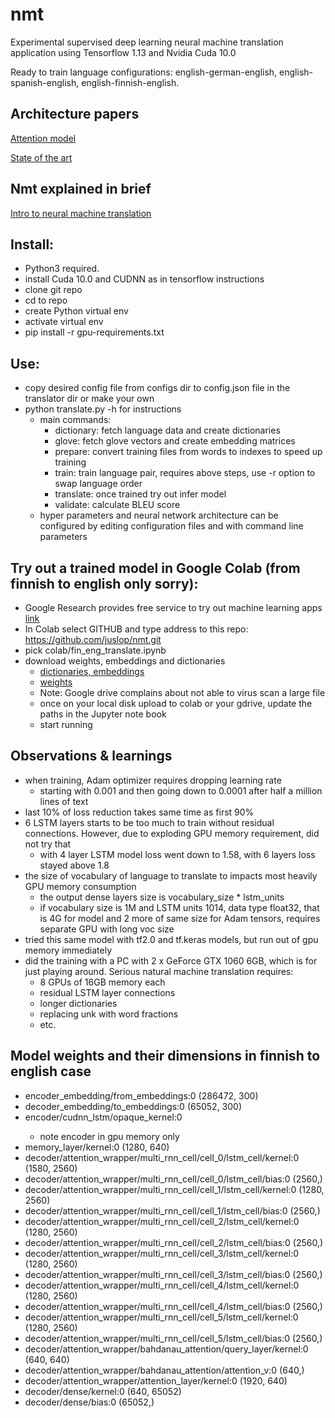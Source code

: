 # nmt

Experimental supervised deep learning neural machine translation application using Tensorflow 1.13 and Nvidia Cuda 10.0

Ready to train language configurations: english-german-english, english-spanish-english, english-finnish-english.

## Architecture papers

[Attention model](https://arxiv.org/abs/1409.0473)

[State of the art](https://arxiv.org/pdf/1703.03906.pdf)

## Nmt explained in brief

[Intro to neural machine translation](https://machinelearningmastery.com/introduction-neural-machine-translation/)

## Install: 

- Python3 required. 
- install Cuda 10.0 and CUDNN as in tensorflow instructions
- clone git repo
- cd to repo
- create Python virtual env
- activate virtual env
- pip install -r gpu-requirements.txt

## Use:

- copy desired config file from configs dir to config.json file in the translator dir or make your own
- python translate.py -h for instructions
  - main commands: 
    - dictionary: fetch language data and create dictionaries
    - glove: fetch glove vectors and create embedding matrices
    - prepare: convert training files from words to indexes to speed up training
    - train: train language pair, requires above steps, use -r option to swap language order
    - translate: once trained try out infer model
    - validate: calculate BLEU score
   - hyper parameters and neural network architecture can be configured by editing configuration files and with command line parameters

## Try out a trained model in Google Colab (from finnish to english only sorry):

- Google Research provides free service to try out machine learning apps [link](https://colab.research.google.com)
- In Colab select GITHUB and type address to this repo: https://github.com/juslop/nmt.git
- pick colab/fin_eng_translate.ipynb
- download weights, embeddings and dictionaries
  - [dictionaries, embeddings](https://drive.google.com/file/d/1SMxGnlWW2YwZmxRSR5cpLkHeZBFxxp__/view?usp=sharing)
  - [weights](https://drive.google.com/file/d/1dkJ7uCQ3qaAxb6CSki1eqKfkhu5B5YT-/view?usp=sharing)
  - Note: Google drive complains about not able to virus scan a large file
  - once on your local disk upload to colab or your gdrive, update the paths in the Jupyter note book 
  - start running

## Observations & learnings

- when training, Adam optimizer requires dropping learning rate
  - starting with 0.001 and then going down to 0.0001 after half a million lines of text
- last 10% of loss reduction takes same time as first 90%
- 6 LSTM layers starts to be too much to train without residual connections. However, due to exploding GPU memory requirement, did not try that
  - with 4 layer LSTM model loss went down to 1.58, with 6 layers loss stayed above 1.8
- the size of vocabulary of language to translate to impacts most heavily GPU memory consumption
  - the output dense layers size is vocabulary_size * lstm_units
  - if vocabulary size is 1M and LSTM units 1014, data type float32, that is 4G for model and 2 more of same size for Adam tensors, requires separate GPU with long voc size
- tried this same model with tf2.0 and tf.keras models, but run out of gpu memory immediately
- did the training with a PC with 2 x GeForce GTX 1060 6GB, which is for just playing around. Serious natural machine translation requires: 
  - 8 GPUs of 16GB memory each
  - residual LSTM layer connections
  - longer dictionaries
  - replacing unk with word fractions
  - etc.

## Model weights and their dimensions in finnish to english case

- encoder_embedding/from_embeddings:0 (286472, 300)
- decoder_embedding/to_embeddings:0 (65052, 300)
- encoder/cudnn_lstm/opaque_kernel:0 <unknown>
  - note encoder in gpu memory only
- memory_layer/kernel:0 (1280, 640)
- decoder/attention_wrapper/multi_rnn_cell/cell_0/lstm_cell/kernel:0 (1580, 2560)
- decoder/attention_wrapper/multi_rnn_cell/cell_0/lstm_cell/bias:0 (2560,)
- decoder/attention_wrapper/multi_rnn_cell/cell_1/lstm_cell/kernel:0 (1280, 2560)
- decoder/attention_wrapper/multi_rnn_cell/cell_1/lstm_cell/bias:0 (2560,)
- decoder/attention_wrapper/multi_rnn_cell/cell_2/lstm_cell/kernel:0 (1280, 2560)
- decoder/attention_wrapper/multi_rnn_cell/cell_2/lstm_cell/bias:0 (2560,)
- decoder/attention_wrapper/multi_rnn_cell/cell_3/lstm_cell/kernel:0 (1280, 2560)
- decoder/attention_wrapper/multi_rnn_cell/cell_3/lstm_cell/bias:0 (2560,)
- decoder/attention_wrapper/multi_rnn_cell/cell_4/lstm_cell/kernel:0 (1280, 2560)
- decoder/attention_wrapper/multi_rnn_cell/cell_4/lstm_cell/bias:0 (2560,)
- decoder/attention_wrapper/multi_rnn_cell/cell_5/lstm_cell/kernel:0 (1280, 2560)
- decoder/attention_wrapper/multi_rnn_cell/cell_5/lstm_cell/bias:0 (2560,)
- decoder/attention_wrapper/bahdanau_attention/query_layer/kernel:0 (640, 640)
- decoder/attention_wrapper/bahdanau_attention/attention_v:0 (640,)
- decoder/attention_wrapper/attention_layer/kernel:0 (1920, 640)
- decoder/dense/kernel:0 (640, 65052)
- decoder/dense/bias:0 (65052,)
